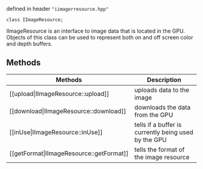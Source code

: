 defined in header `"iimagerresource.hpp"`

`class IImageResource;`

IImageResource is an interface to image data that is located in the GPU. Objects of this class can be used to represent both on and off screen color and depth buffers.

## Methods
| Methods  | Description |
| ------------- | ------------- |
| [[upload\|IImageResource::upload]] | uploads data to the image |
| [[download\|IImageResource::download]] | downloads the data from the GPU|
| [[inUse\|IImageResource::inUse]] | tells if a buffer is currently being used by the GPU |
| [[getFormat\|IImageResource::getFormat]] | tells the format of the image resource |
